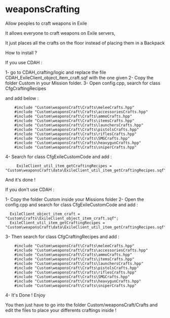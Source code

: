 # weaponsCrafting
Allow peoples to craft weapons in Exile

It allows everyone to craft weapons on Exile servers,

It just places all the crafts on the floor instead of placing them in a Backpack 



How to install ?


If you use CDAH :

1- go to CDAH_crafting/logic and replace the file CDAH_ExileClient_object_item_craft.sqf with the one given
2- Copy the folder Custom in your Mission folder.
3- Open config.cpp, search for class CfgCraftingRecipes

and add below : 

        #include "Custom\weaponsCraft\Crafts\meleeCrafts.hpp"
        #include "Custom\weaponsCraft\Crafts\accessoriesCrafts.hpp"
        #include "Custom\weaponsCraft\Crafts\ammoCrafts.hpp"
        #include "Custom\weaponsCraft\Crafts\itemsCrafts.hpp"
        #include "Custom\weaponsCraft\Crafts\launchersCrafts.hpp"
        #include "Custom\weaponsCraft\Crafts\pistolsCrafts.hpp"
        #include "Custom\weaponsCraft\Crafts\riflesCrafts.hpp"
        #include "Custom\weaponsCraft\Crafts\SMGCrafts.hpp"
        #include "Custom\weaponsCraft\Crafts\heavygunCrafts.hpp"
        #include "Custom\weaponsCraft\Crafts\sniperCrafts.hpp"
       
4- Search for class CfgExileCustomCode and add :

         ExileClient_util_item_getCraftingRecipes = "Custom\weaponsCraft\data\ExileClient_util_item_getCraftingRecipes.sqf";

And it's done ! 


If you don't use CDAH :

1- Copy the folder Custom inside your Missions folder
2- Open the config.cpp and search for class CfgExileCustomCode and add :

      ExileClient_object_item_craft = "Custom\Crafts\ExileClient_object_item_craft.sqf";
      ExileClient_util_item_getCraftingRecipes = "Custom\weaponsCraft\data\ExileClient_util_item_getCraftingRecipes.sqf";
      
3- Then search for class CfgCraftingRecipes and add : 

        #include "Custom\weaponsCraft\Crafts\meleeCrafts.hpp"
        #include "Custom\weaponsCraft\Crafts\accessoriesCrafts.hpp"
        #include "Custom\weaponsCraft\Crafts\ammoCrafts.hpp"
        #include "Custom\weaponsCraft\Crafts\itemsCrafts.hpp"
        #include "Custom\weaponsCraft\Crafts\launchersCrafts.hpp"
        #include "Custom\weaponsCraft\Crafts\pistolsCrafts.hpp"
        #include "Custom\weaponsCraft\Crafts\riflesCrafts.hpp"
        #include "Custom\weaponsCraft\Crafts\SMGCrafts.hpp"
        #include "Custom\weaponsCraft\Crafts\heavygunCrafts.hpp"
        #include "Custom\weaponsCraft\Crafts\sniperCrafts.hpp"

4- It's Done ! Enjoy

         
You then just have to go into the folder Custom/weaponsCraft/Crafts and edit the files to place your differents craftings inside !
